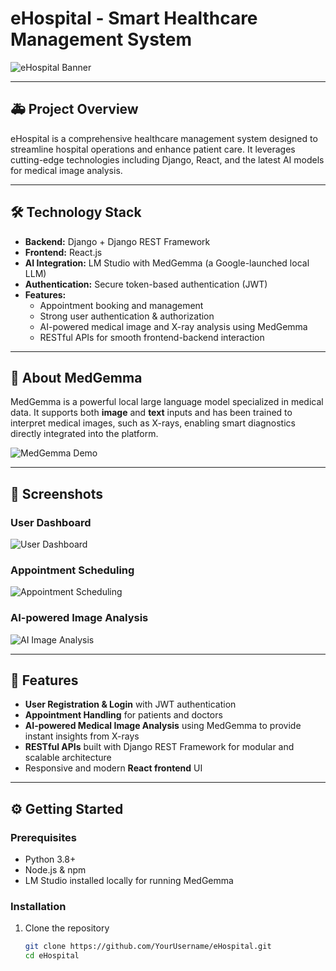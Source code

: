 # eHospital - Smart Healthcare Management System

![eHospital Banner](./images/home.png)  <!-- Replace with your banner image -->

---

## 🚑 Project Overview

eHospital is a comprehensive healthcare management system designed to streamline hospital operations and enhance patient care. It leverages cutting-edge technologies including Django, React, and the latest AI models for medical image analysis.

---

## 🛠️ Technology Stack

- **Backend:** Django + Django REST Framework  
- **Frontend:** React.js  
- **AI Integration:** LM Studio with MedGemma (a Google-launched local LLM)  
- **Authentication:** Secure token-based authentication (JWT)  
- **Features:**  
  - Appointment booking and management  
  - Strong user authentication & authorization  
  - AI-powered medical image and X-ray analysis using MedGemma  
  - RESTful APIs for smooth frontend-backend interaction  

---

## 🧠 About MedGemma

MedGemma is a powerful local large language model specialized in medical data. It supports both **image** and **text** inputs and has been trained to interpret medical images, such as X-rays, enabling smart diagnostics directly integrated into the platform.

![MedGemma Demo](./images/ai.png)  <!-- Replace with your MedGemma demo image -->

---

## 📸 Screenshots

### User Dashboard

![User Dashboard](./assets/user-dashboard.png)

### Appointment Scheduling

![Appointment Scheduling](./assets/appointment-scheduling.png)

### AI-powered Image Analysis

![AI Image Analysis](./assets/ai-image-analysis.png)

---

## 🚀 Features

- **User Registration & Login** with JWT authentication  
- **Appointment Handling** for patients and doctors  
- **AI-powered Medical Image Analysis** using MedGemma to provide instant insights from X-rays  
- **RESTful APIs** built with Django REST Framework for modular and scalable architecture  
- Responsive and modern **React frontend** UI

---

## ⚙️ Getting Started

### Prerequisites

- Python 3.8+  
- Node.js & npm  
- LM Studio installed locally for running MedGemma  

### Installation

1. Clone the repository  
   ```bash
   git clone https://github.com/YourUsername/eHospital.git
   cd eHospital
